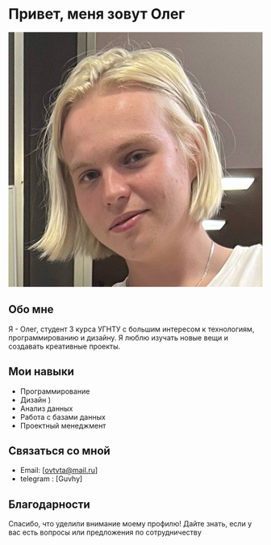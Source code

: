 # Привет, меня зовут Олег

![Моя фотография](gg.jpg)

## Обо мне
Я - Олег, студент 3 курса УГНТУ с большим интересом к технологиям, программированию и дизайну. Я люблю изучать новые вещи и создавать креативные проекты.

## Мои навыки
- Программирование 
- Дизайн )
- Анализ данных
- Работа с базами данных
- Проектный менеджмент

## Связаться со мной
- Email: [ovtvta@mail.ru]
- telegram : [Guvhy]

## Благодарности
Спасибо, что уделили внимание моему профилю! Дайте знать, если у вас есть вопросы или предложения по сотрудничеству
